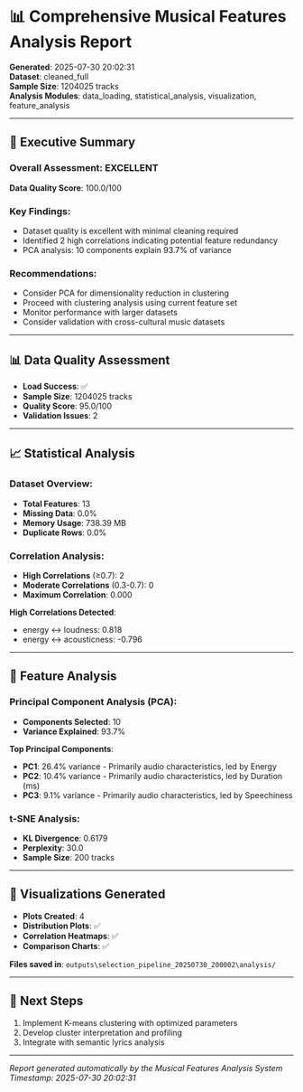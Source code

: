 # 📊 Comprehensive Musical Features Analysis Report

**Generated**: 2025-07-30 20:02:31  
**Dataset**: cleaned_full  
**Sample Size**: 1204025 tracks  
**Analysis Modules**: data_loading, statistical_analysis, visualization, feature_analysis

---

## 🎯 Executive Summary

### Overall Assessment: EXCELLENT

**Data Quality Score**: 100.0/100

### Key Findings:
- Dataset quality is excellent with minimal cleaning required
- Identified 2 high correlations indicating potential feature redundancy
- PCA analysis: 10 components explain 93.7% of variance

### Recommendations:
- Consider PCA for dimensionality reduction in clustering
- Proceed with clustering analysis using current feature set
- Monitor performance with larger datasets
- Consider validation with cross-cultural music datasets

---

## 📊 Data Quality Assessment

- **Load Success**: ✅
- **Sample Size**: 1204025 tracks
- **Quality Score**: 95.0/100
- **Validation Issues**: 2

---

## 📈 Statistical Analysis

### Dataset Overview:
- **Total Features**: 13
- **Missing Data**: 0.0%
- **Memory Usage**: 738.39 MB
- **Duplicate Rows**: 0.0%

### Correlation Analysis:
- **High Correlations** (≥0.7): 2
- **Moderate Correlations** (0.3-0.7): 0
- **Maximum Correlation**: 0.000

**High Correlations Detected**:
- energy ↔ loudness: 0.818
- energy ↔ acousticness: -0.796

---

## 🔬 Feature Analysis

### Principal Component Analysis (PCA):
- **Components Selected**: 10
- **Variance Explained**: 93.7%

**Top Principal Components**:
- **PC1**: 26.4% variance - Primarily audio characteristics, led by Energy
- **PC2**: 10.4% variance - Primarily audio characteristics, led by Duration (ms)
- **PC3**: 9.1% variance - Primarily audio characteristics, led by Speechiness

### t-SNE Analysis:
- **KL Divergence**: 0.6179
- **Perplexity**: 30.0
- **Sample Size**: 200 tracks

---

## 🎨 Visualizations Generated

- **Plots Created**: 4
- **Distribution Plots**: ✅
- **Correlation Heatmaps**: ✅
- **Comparison Charts**: ✅

**Files saved in**: `outputs\selection_pipeline_20250730_200002\analysis/`

---

## 🚀 Next Steps

1. Implement K-means clustering with optimized parameters
1. Develop cluster interpretation and profiling
1. Integrate with semantic lyrics analysis

---

*Report generated automatically by the Musical Features Analysis System*  
*Timestamp: 2025-07-30 20:02:31*
